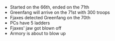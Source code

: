 * Started on the 66th, ended on the 71th
* Greenfang will arrive on the 71st with 300 troops
* Fjaxes detected Greenfang on the 70th
* PCs have 5 ladders
* Fjaxes' jaw got blown off
* Armory is about to blow up